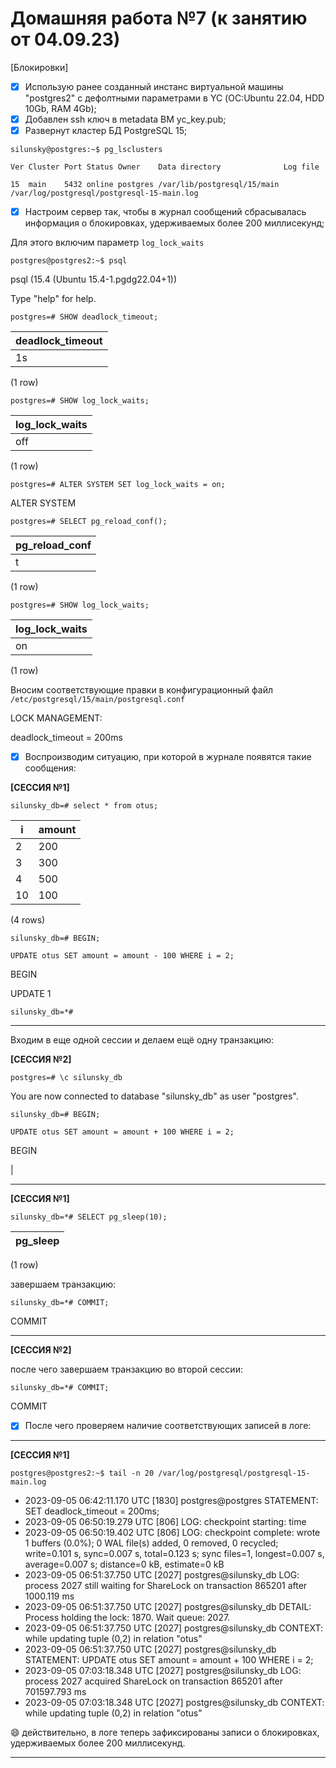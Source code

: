 # Домашняя работа №7 (к занятию от 04.09.23)
[Блокировки]

- [x] Использую ранее созданный инстанс виртуальной машины "postgres2" с дефолтными параметрами в YC (ОС:Ubuntu 22.04, HDD 10Gb, RAM 4Gb);
- [x] Добавлен ssh ключ в metadata ВМ yc_key.pub;
- [x] Развернут кластер БД PostgreSQL 15;

`silunsky@postgres:~$ pg_lsclusters`

`Ver Cluster Port Status Owner    Data directory              Log file`

`15  main    5432 online postgres /var/lib/postgresql/15/main /var/log/postgresql/postgresql-15-main.log`

- [x] Настроим сервер так, чтобы в журнал сообщений сбрасывалась информация о блокировках, удерживаемых более 200 миллисекунд;

Для этого включим параметр `log_lock_waits`

`postgres@postgres2:~$ psql`

psql (15.4 (Ubuntu 15.4-1.pgdg22.04+1))

Type "help" for help.

`postgres=# SHOW deadlock_timeout;`

| deadlock_timeout |
|------------------|
| 1s               |
(1 row)

`postgres=# SHOW log_lock_waits;`

| log_lock_waits  | 
|---------------- |
| off             |
(1 row)

`postgres=# ALTER SYSTEM SET log_lock_waits = on;`

ALTER SYSTEM

`postgres=# SELECT pg_reload_conf();`

| pg_reload_conf  | 
|---------------- |
| t               |
(1 row)

`postgres=# SHOW log_lock_waits;`

| log_lock_waits  | 
|---------------- |
| on              |
(1 row)

Вносим соответствующие правки в конфигурационный файл `/etc/postgresql/15/main/postgresql.conf`

LOCK MANAGEMENT:

deadlock_timeout = 200ms

- [x] Воспроизводим ситуацию, при которой в журнале появятся такие сообщения:
      
**[СЕССИЯ №1]** 

`silunsky_db=# select * from otus;`

| i  | amount | 
|----|--------|
|  2 |    200 |
|  3 |    300 |
|  4 |    500 |
| 10 |    100 |
(4 rows)

`silunsky_db=# BEGIN; `

`UPDATE otus SET amount = amount - 100 WHERE i = 2;`

BEGIN

UPDATE 1

`silunsky_db=*#` 

---

Входим в еще одной сессии и делаем ещё одну транзакцию:

**[СЕССИЯ №2]** 

`postgres=# \c silunsky_db`

You are now connected to database "silunsky_db" as user "postgres".

`silunsky_db=# BEGIN;`

`UPDATE otus SET amount = amount + 100 WHERE i = 2;`

BEGIN

|

---

**[СЕССИЯ №1]** 

`silunsky_db=*# SELECT pg_sleep(10);`

|pg_sleep  | 
|----------|
(1 row)

завершаем транзакцию:

`silunsky_db=*# COMMIT;`

COMMIT

---

**[СЕССИЯ №2]**

после чего завершаем транзакцию во второй сессии:

`silunsky_db=*# COMMIT;`

COMMIT

- [x] После чего проверяем наличие соответствующих записей в логе:

---

**[СЕССИЯ №1]** 

`postgres@postgres2:~$ tail -n 20 /var/log/postgresql/postgresql-15-main.log `

- 2023-09-05 06:42:11.170 UTC [1830] postgres@postgres STATEMENT:  SET deadlock_timeout = 200ms;
- 2023-09-05 06:50:19.279 UTC [806] LOG:  checkpoint starting: time
- 2023-09-05 06:50:19.402 UTC [806] LOG:  checkpoint complete: wrote 1 buffers (0.0%); 0 WAL file(s) added, 0 removed, 0 recycled; write=0.101 s, sync=0.007 s, total=0.123 s; sync files=1, longest=0.007 s, average=0.007 s; distance=0 kB, estimate=0 kB
- 2023-09-05 06:51:37.750 UTC [2027] postgres@silunsky_db LOG:  process 2027 still waiting for ShareLock on transaction 865201 after 1000.119 ms
- 2023-09-05 06:51:37.750 UTC [2027] postgres@silunsky_db DETAIL:  Process holding the lock: 1870. Wait queue: 2027.
- 2023-09-05 06:51:37.750 UTC [2027] postgres@silunsky_db CONTEXT:  while updating tuple (0,2) in relation "otus"
- 2023-09-05 06:51:37.750 UTC [2027] postgres@silunsky_db STATEMENT:  UPDATE otus SET amount = amount + 100 WHERE i = 2;
- 2023-09-05 07:03:18.348 UTC [2027] postgres@silunsky_db LOG:  process 2027 acquired ShareLock on transaction 865201 after 701597.793 ms
- 2023-09-05 07:03:18.348 UTC [2027] postgres@silunsky_db CONTEXT:  while updating tuple (0,2) in relation "otus"

😄 действительно, в логе теперь зафиксированы записи о блокировках, удерживаемых более 200 миллисекунд.

---
